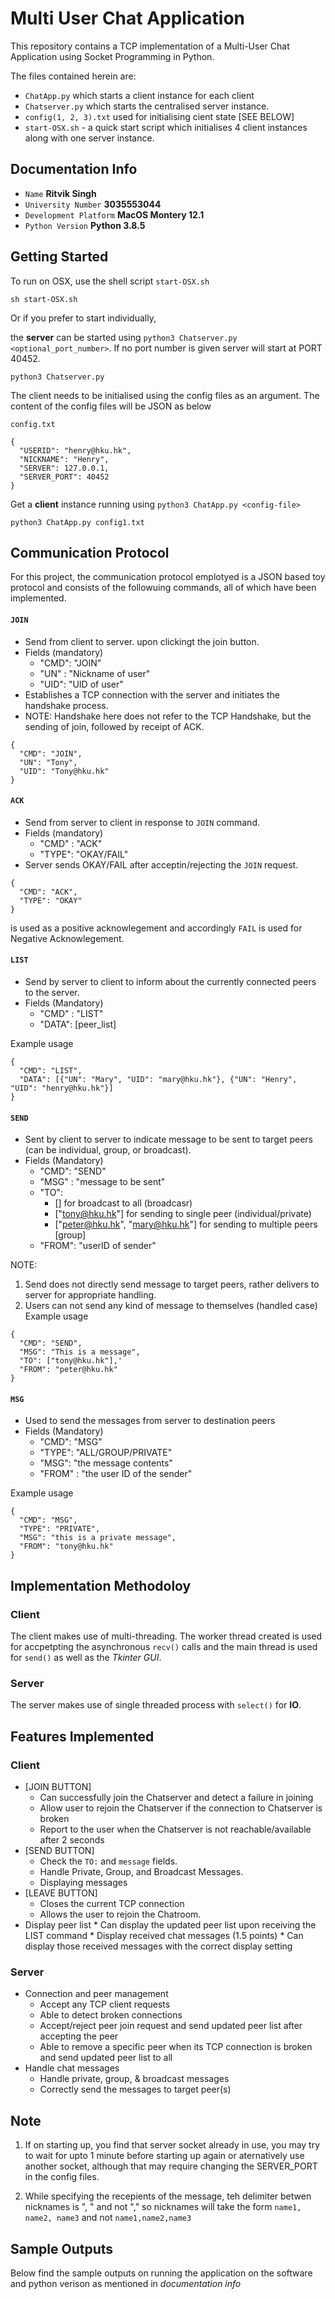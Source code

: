 # Multi User Chat Application

This repository contains a TCP implementation of a Multi-User Chat Application using Socket Programming in Python. 

The files contained herein are:
  * `ChatApp.py` which starts a client instance for each client
  * `Chatserver.py` which starts the centralised server instance. 
  * `config(1, 2, 3).txt` used for initialising cient state [SEE BELOW]
  * `start-OSX.sh` - a quick start script which initialises 4 client instances along with one server instance.

## Documentation Info
* `Name` __Ritvik Singh__
* `University Number` __3035553044__
* `Development Platform` __MacOS Montery 12.1__
* `Python Version` __Python 3.8.5__


## Getting Started
To run on OSX, use the shell script `start-OSX.sh`

```
sh start-OSX.sh
```

Or if you prefer to start individually,
 
 
the __server__ can be started using `python3 Chatserver.py <optional_port_number>`. If no port number is given server will start at PORT 40452.

```
python3 Chatserver.py
```

The client needs to be initialised using the config files as an argument. The content of the config files will be JSON as below

`config.txt`

```
{
  "USERID": "henry@hku.hk",
  "NICKNAME": "Henry",
  "SERVER": 127.0.0.1,
  "SERVER_PORT": 40452
}
```

Get a __client__ instance running using `python3 ChatApp.py <config-file>` 

```
python3 ChatApp.py config1.txt 
```

## Communication Protocol

For this project, the communication protocol emplotyed is a JSON based toy protocol and consists of the followuing commands, all of which have been implemented. 

#### `JOIN`
* Send from client to server. upon clickingt the join button. 
* Fields (mandatory)
  * "CMD": "JOIN"
  * "UN" : "Nickname of user"
  * "UID": "UID of user"
* Establishes a TCP connection with the server and initiates the handshake process.
* NOTE: Handshake here does not refer to the TCP Handshake, but the sending of join, followed by receipt of ACK.

```
{
  "CMD": "JOIN",
  "UN": "Tony",
  "UID": "Tony@hku.hk"
}
```

#### `ACK`
* Send from server to client in response to `JOIN` command.
* Fields (mandatory)
  * "CMD" : "ACK" 
  * "TYPE": "OKAY/FAIL"
* Server sends OKAY/FAIL after acceptin/rejecting the `JOIN` request. 

```
{
  "CMD": "ACK", 
  "TYPE": "OKAY"
}
```
is used as a positive acknowlegement and accordingly `FAIL` is used for Negative Acknowlegement. 


#### `LIST`
* Send by server to client to inform about the currently connected peers to the server.
* Fields (Mandatory)
  * "CMD" : "LIST"
  * "DATA": \[peer_list\]

Example usage

```
{
  "CMD": "LIST", 
  "DATA": [{"UN": "Mary", "UID": "mary@hku.hk"}, {"UN": "Henry", "UID": "henry@hku.hk"}]
}
```

#### `SEND`
* Sent by client to server to indicate message to be sent to target peers (can be individual, group, or broadcast).
* Fields (Mandatory)
  * "CMD": "SEND"
  * "MSG" : "message to be sent"
  * "TO": 
    * [] for broadcast to all (broadcasr)
    * ["tony@hku.hk"] for sending to single peer (individual/private)
    * ["peter@hku.hk", "mary@hku.hk"] for sending to multiple peers [group]
  * "FROM": "userID of sender"

NOTE: 
  1. Send does not directly send message to target peers, rather delivers to server for appropriate handling.
  2. Users can not send any kind of message to themselves (handled case)
Example usage

```
{
  "CMD": "SEND",
  "MSG": "This is a message",
  "TO": ["tony@hku.hk"],'
  "FROM": "peter@hku.hk"
}
```

#### `MSG`
* Used to send the messages from server to destination peers
* Fields (Mandatory)
  * "CMD": "MSG"
  * "TYPE": "ALL/GROUP/PRIVATE"
  * "MSG": "the message contents"
  * "FROM" : "the user ID of the sender"

Example usage

```
{
  "CMD": "MSG",
  "TYPE": "PRIVATE", 
  "MSG": "this is a private message",
  "FROM": "tony@hku.hk"
}
```

## Implementation Methodoloy

### Client
The client makes use of multi-threading. The worker thread created is used for accpetpting the asynchronous `recv()` calls and the main thread is used for `send()` as well as the _Tkinter GUI_.

### Server
The server makes use of single threaded process with `select()` for __IO__.


## Features Implemented

### Client
  * \[JOIN BUTTON\]
    * Can successfully join the Chatserver and detect a failure in joining
    * Allow user to rejoin the Chatserver if the connection to Chatserver is broken
    * Report to the user when the Chatserver is not reachable/available after 2 seconds
  * \[SEND BUTTON\]
    * Check the `TO:` and  `message` fields.
    * Handle Private, Group, and Broadcast Messages.
    *  Displaying messages
  * \[LEAVE BUTTON\]  
    * Closes the current TCP connection
    * Allows the user to rejoin the Chatroom.
  *  Display peer list
    * Can display the updated peer list upon receiving the LIST command
    * Display received chat messages (1.5 points)
    * Can display those received messages with the correct display setting

### Server
  * Connection and peer management
    * Accept any TCP client requests
    * Able to detect broken connections
    * Accept/reject peer join request and send updated peer list after accepting the peer
    * Able to remove a specific peer when its TCP connection is broken and send updated peer list to all
  * Handle chat messages
    * Handle private, group, & broadcast messages
    * Correctly send the messages to target peer(s)  


## Note
1. If on starting up, you find that server socket already in use, you may try to wait for upto 1 minute before starting up again or aternatively use another socket, although that may require changing the SERVER_PORT in the config files.

2. While specifying the recepients of the message, teh delimiter betwen nicknames is ", " and not "," so nicknames will take the form `name1, name2, name3` and not `name1,name2,name3`

## Sample Outputs

Below find the sample outputs on running the application on the software and python verison as mentioned in _documentation info_
